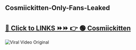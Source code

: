 
 ## Cosmiickitten-Only-Fans-Leaked

# <h2><a href="https://clipsfans.com/Cosmiickitten&ref=git">🔗 Click to LINKS ⏩⏩ 👉 🟢 Cosmiickitten </a></h2>

<a href="https://clipsfans.com/Cosmiickitten&ref=git" rel="nofollow" data-target="animated-image.originalLink"><img src="https://i.ibb.co.com/xMMVF88/686577567.gif" alt="Viral Video Original" style="max-width: 100%; display: inline-block;" data-target="animated-image.originalImage"></a>
